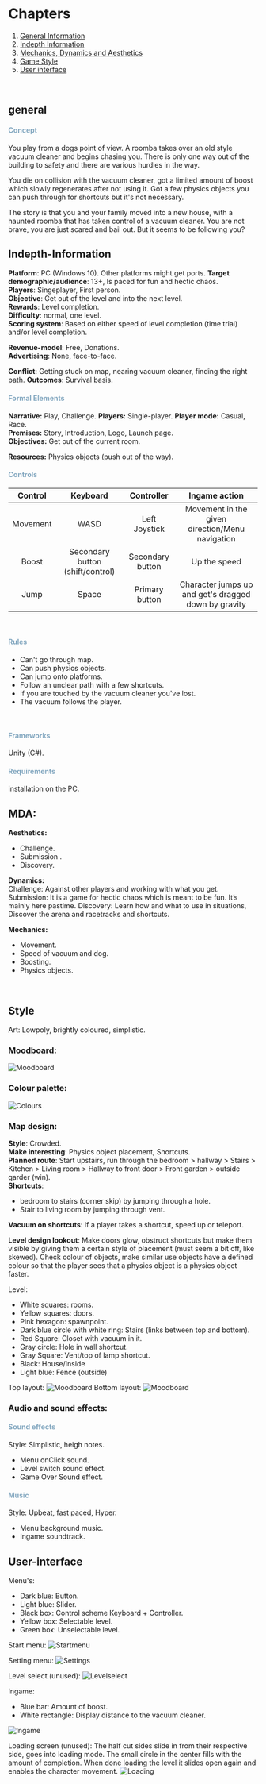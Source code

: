 # Chapters
1. [General Information](#general)
2. [Indepth Information](#Indepth-Information)
3. [Mechanics, Dynamics and Aesthetics](#MDA)
4. [Game Style](#Style)
5. [User interface](#User-interface)

<br>

## general
<h4 style="color: rgb(132, 168, 192);">Concept</h4>

You play from a dogs point of view. A roomba takes over an old style vacuum cleaner and begins chasing you. There is only one way out of the building to safety and there are various hurdles in the way.

You die on collision with the vacuum cleaner, got a limited amount of boost which slowly regenerates after not using it. Got a few physics objects you can push through for shortcuts but it's not necessary.

The story is that you and your family moved into a new house, with a haunted roomba that has taken control of a vacuum cleaner. You are not brave, you are just scared and bail out. But it seems to be following you?
<br>

## Indepth-Information
**Platform**: PC (Windows 10). Other platforms might get ports. 
**Target demographic/audience**: 13+, Is paced for fun and hectic chaos.  
**Players**: Singeplayer, First person.  
**Objective**: Get out of the level and into the next level.  
**Rewards**: Level completion.  
**Difficulty**: normal, one level.  
**Scoring system**: Based on either speed of level completion (time trial) and/or level completion.  

**Revenue-model**: Free, Donations.  
**Advertising**: None, face-to-face.  

**Conflict**: Getting stuck on map, nearing vacuum cleaner, finding the right path.
**Outcomes**: Survival basis.

<h4 style="color: rgb(132, 168, 192);">Formal Elements</h4>

**Narrative:** Play, Challenge. 
**Players:** Single-player. 
**Player mode:** Casual, Race.  
**Premises:** Story, Introduction, Logo, Launch page.  
**Objectives:** Get out of the current room. 

**Resources:** Physics objects (push out of the way).
<br>

<h4 style="color: rgb(132, 168, 192);">Controls</h4>

| Control     | Keyboard | Controller | Ingame action |
| :----: |    :----:   | :----: |  :---:  |
|  Movement   | WASD | Left Joystick  | Movement in the given direction/Menu navigation  |
| Boost   | Secondary button (shift/control) | Secondary button | Up the speed |
| Jump  |  Space | Primary button | Character jumps up and get's dragged down by gravity |
<br>

<h4 style="color: rgb(132, 168, 192);">Rules</h4>

- Can't go through map.
- Can push physics objects.
- Can jump onto platforms.
- Follow an unclear path with a few shortcuts.
- If you are touched by the vacuum cleaner you've lost.
- The vacuum follows the player.
<br>

<h4 style="color: rgb(132, 168, 192);">Frameworks</h4>
Unity (C#).
<br>

<h4 style="color: rgb(132, 168, 192);">Requirements</h4>
installation on the PC.
<br>


## MDA:
**Aesthetics:**
- Challenge.
- Submission .
- Discovery.

**Dynamics:**  
Challenge: Against other players and working with what you get.  
Submission: It is a game for hectic chaos which is meant to be fun. It’s mainly here pastime.
Discovery: Learn how and what to use in situations, Discover the arena and racetracks and shortcuts.  

  
**Mechanics:**
- Movement.
- Speed of vacuum and dog.
- Boosting.
- Physics objects.
<br> 


## Style
Art: Lowpoly, brightly coloured, simplistic.

### Moodboard:
![Moodboard](./Assets/moodboard.png)

### Colour palette:
![Colours](./Assets/ColourVacuumPalette.png)
<br>

### Map design:
**Style**: Crowded.  
**Make interesting**: Physics object placement, Shortcuts.  
**Planned route**: Start upstairs, run through the bedroom > hallway > Stairs > Kitchen > Living room > Hallway to front door > Front garden > outside garder (win).  
**Shortcuts**: 
- bedroom to stairs (corner skip) by jumping through a hole.
- Stair to living room by jumping through vent.

**Vacuum on shortcuts**: If a player takes a shortcut, speed up or teleport.  

**Level design lookout**: Make doors glow, obstruct shortcuts but make them visible by giving them a certain style of placement (must seem a bit off, like skewed). Check colour of objects, make similar use objects have a defined colour so that the player sees that a physics object is a physics object faster.  


Level:
- White squares: rooms.
- Yellow squares: doors.
- Pink hexagon: spawnpoint.
- Dark blue circle with white ring: Stairs (links between top and bottom).
- Red Square: Closet with vacuum in it.
- Gray circle: Hole in wall shortcut.
- Gray Square: Vent/top of lamp shortcut.
- Black: House/Inside
- Light blue: Fence (outside)

Top layout:
![Moodboard](./Assets/top-level.png)
Bottom layout:
![Moodboard](./Assets/bottom-level.png)
<br>

### Audio and sound effects:
<h4 style="color: rgb(132, 168, 192);">Sound effects</h4>
Style: Simplistic, heigh notes.

- Menu onClick sound.
- Level switch sound effect.
- Game Over Sound effect.

<h4 style="color: rgb(132, 168, 192);">Music</h4>
Style: Upbeat, fast paced, Hyper.

- Menu background music.
- Ingame soundtrack.

## User-interface
Menu's:
- Dark blue: Button.
- Light blue: Slider.
- Black box: Control scheme Keyboard + Controller.
- Yellow box: Selectable level.
- Green box: Unselectable level.

Start menu:
![Startmenu](./Assets/startmenu.png)
<br>

Setting menu:
![Settings](./Assets/settings.png)
<br>

Level select (unused):
![Levelselect](./Assets/level-select.png)
<br>

Ingame:
- Blue bar: Amount of boost.
- White rectangle: Display distance to the vacuum cleaner.

![Ingame](./Assets/ingame.png)
<br>

Loading screen (unused):
The half cut sides slide in from their respective side, goes into loading mode. 
The small circle in the center fills with the amount of completion. 
When done loading the level it slides open again and enables the character movement.
![Loading](./Assets/loading-scene.png)
<br>


